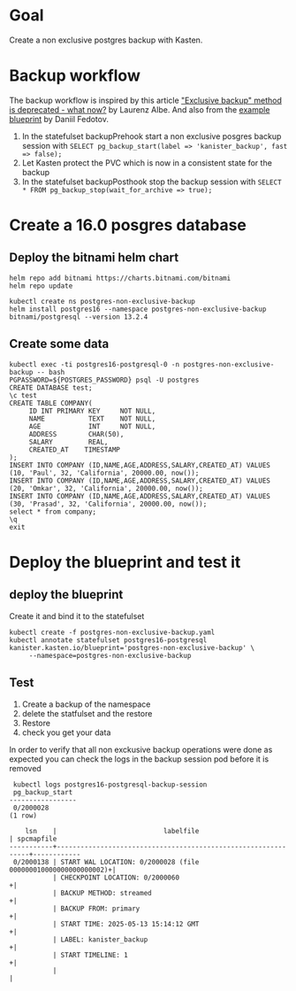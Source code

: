 # Goal 

Create a non exclusive postgres backup with Kasten.

# Backup workflow 

The backup workflow is inspired by this article ["Exclusive backup" method is deprecated - what now?](https://www.cybertec-postgresql.com/en/exclusive-backup-deprecated-what-now/) by Laurenz Albe.
And also from the [example blueprint](https://raw.githubusercontent.com/kanisterio/kanister/refs/heads/master/examples/postgresql/postgres-start-stop-blueprint.yaml) by 
Daniil Fedotov.

1. In the statefulset backupPrehook start a non exclusive posgres backup session with `SELECT pg_backup_start(label => 'kanister_backup', fast => false);` 
2. Let Kasten protect the PVC which is now in a consistent state for the backup 
3. In the statefulset backupPosthook stop the backup session with `SELECT * FROM pg_backup_stop(wait_for_archive => true);`


# Create a 16.0 posgres database 
## Deploy the bitnami helm chart 

```
helm repo add bitnami https://charts.bitnami.com/bitnami
helm repo update

kubectl create ns postgres-non-exclusive-backup
helm install postgres16 --namespace postgres-non-exclusive-backup bitnami/postgresql --version 13.2.4 
```

## Create some data 

```
kubectl exec -ti postgres16-postgresql-0 -n postgres-non-exclusive-backup -- bash
PGPASSWORD=${POSTGRES_PASSWORD} psql -U postgres
CREATE DATABASE test;
\c test
CREATE TABLE COMPANY(
     ID INT PRIMARY KEY     NOT NULL,
     NAME           TEXT    NOT NULL,
     AGE            INT     NOT NULL,
     ADDRESS        CHAR(50),
     SALARY         REAL,
     CREATED_AT    TIMESTAMP
);
INSERT INTO COMPANY (ID,NAME,AGE,ADDRESS,SALARY,CREATED_AT) VALUES (10, 'Paul', 32, 'California', 20000.00, now());
INSERT INTO COMPANY (ID,NAME,AGE,ADDRESS,SALARY,CREATED_AT) VALUES (20, 'Omkar', 32, 'California', 20000.00, now());
INSERT INTO COMPANY (ID,NAME,AGE,ADDRESS,SALARY,CREATED_AT) VALUES (30, 'Prasad', 32, 'California', 20000.00, now());
select * from company;
\q
exit
```

# Deploy the blueprint and test it 

## deploy the blueprint

Create it and bind it to the statefulset

```
kubectl create -f postgres-non-exclusive-backup.yaml 
kubectl annotate statefulset postgres16-postgresql kanister.kasten.io/blueprint='postgres-non-exclusive-backup' \
     --namespace=postgres-non-exclusive-backup
```

## Test 

1. Create a backup of the namespace 
2. delete the statfulset and the restore 
3. Restore 
4. check you get your data

In order to verify that all non exckusive backup operations were done as expected you can check the logs in the backup session pod 
before it is removed 

```
 kubectl logs postgres16-postgresql-backup-session
 pg_backup_start 
-----------------
 0/2000028
(1 row)

    lsn    |                           labelfile                           | spcmapfile 
-----------+---------------------------------------------------------------+------------
 0/2000138 | START WAL LOCATION: 0/2000028 (file 000000010000000000000002)+| 
           | CHECKPOINT LOCATION: 0/2000060                               +| 
           | BACKUP METHOD: streamed                                      +| 
           | BACKUP FROM: primary                                         +| 
           | START TIME: 2025-05-13 15:14:12 GMT                          +| 
           | LABEL: kanister_backup                                       +| 
           | START TIMELINE: 1                                            +| 
           |                                                               | 
```